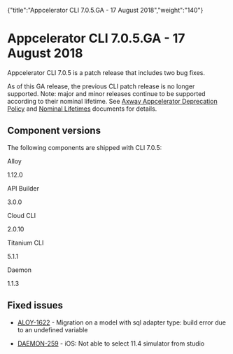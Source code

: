 {"title":"Appcelerator CLI 7.0.5.GA - 17 August 2018","weight":"140"} 

# Appcelerator CLI 7.0.5.GA - 17 August 2018

Appcelerator CLI 7.0.5 is a patch release that includes two bug fixes.

As of this GA release, the previous CLI patch release is no longer supported. Note: major and minor releases continue to be supported according to their nominal lifetime. See [Axway Appcelerator Deprecation Policy](/docs/appc/AMPLIFY_Appcelerator_Services_Overview/Axway_Appcelerator_Deprecation_Policy/) and [Nominal Lifetimes](/docs/appc/AMPLIFY_Appcelerator_Services_Overview/Axway_Appcelerator_Product_Lifecycle/#NominalLifetimes) documents for details.

## Component versions

The following components are shipped with CLI 7.0.5:

Alloy

1.12.0

API Builder

3.0.0

Cloud CLI

2.0.10

Titanium CLI

5.1.1

Daemon

1.1.3

## Fixed issues

*   [ALOY-1622](https://jira.appcelerator.org/browse/ALOY-1622) - Migration on a model with sql adapter type: build error due to an undefined variable
    
*   [DAEMON-259](https://jira.appcelerator.org/browse/DAEMON-259) - iOS: Not able to select 11.4 simulator from studio